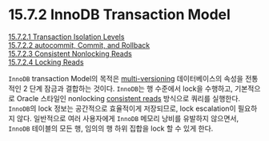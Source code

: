 # 15.7.2 InnoDB Transaction Model

[15.7.2.1 Transaction Isolation Levels](./15.7.2.1-Transaction-Isolation-Levels.md)  
[15.7.2.2 autocommit, Commit, and Rollback](./15.7.2.2-autocommit,-Commit,-and-Rollback.md)  
[15.7.2.3 Consistent Nonlocking Reads](./15.7.2.3-Consistent-Nonlocking-Reads.md)  
[15.7.2.4 Locking Reads](./15.7.2.4-Locking-Reads.md)  

`InnoDB` transaction Model의 목적은 [multi-versioning](https://dev.mysql.com/doc/refman/8.0/en/glossary.html#glos_mvcc) 데이터베이스의 속성을 전통적인 2 단계 잠금과 결합하는 것이다. `InnoDB`는 행 수준에서 lock을 수행하고, 기본적으로 Oracle 스타일인 nonlocking [consistent reads](https://dev.mysql.com/doc/refman/8.0/en/glossary.html#glos_consistent_read) 방식으로 쿼리를 실행한다. `InnoDB`의 lock 정보는 공간적으로 효율적이게 저장되므로, lock escalation이 필요하지 않다. 일반적으로 여러 사용자에게 `InnoDB` 메모리 낭비를 유발하지 않으면서, `InnoDB` 테이블의 모든 행, 임의의 행 하위 집합을 lock 할 수 있게 한다.
